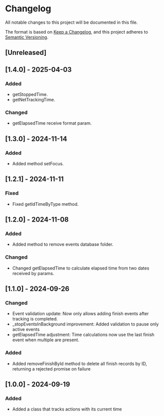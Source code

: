 # Changelog

All notable changes to this project will be documented in this file.

The format is based on [Keep a Changelog](https://keepachangelog.com/en/1.0.0/),
and this project adheres to [Semantic Versioning](https://semver.org/spec/v2.0.0.html).

## [Unreleased]

## [1.4.0] - 2025-04-03

### Added

- getStoppedTime.
- getNetTrackingTime.

### Changed

- getElapsedTime receive format param.

## [1.3.0] - 2024-11-14

### Added

- Added method setFocus.

## [1.2.1] - 2024-11-11

### Fixed

- Fixed getIdTimeByType method.

## [1.2.0] - 2024-11-08

### Added

- Added method to remove events database folder.

### Changed

- Changed getElapsedTime to calculate elapsed time from two dates received by params.

## [1.1.0] - 2024-09-26

### Changed

- Event validation update: Now only allows adding finish events after tracking is completed.
- _stopEventsInBackground improvement: Added validation to pause only active events
- getElapsedTime adjustment: Time calculations now use the last finish event when multiple are present.

### Added

- Added removeFinishById method to delete all finish records by ID, returning a rejected promise on failure

## [1.0.0] - 2024-09-19

### Added

- Added a class that tracks actions with its current time